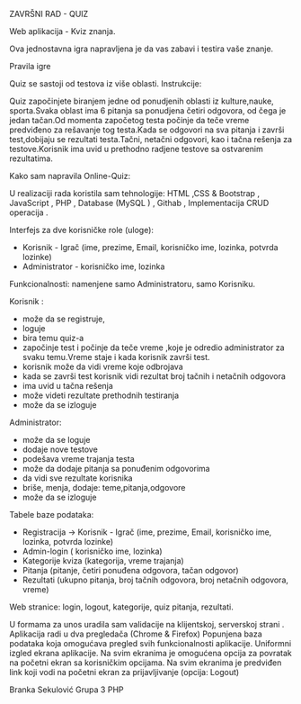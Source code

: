 ZAVRŠNI RAD - QUIZ

Web aplikacija - Kviz znanja.

Ova jednostavna igra napravljena je da vas zabavi i testira vaše znanje.

Pravila igre

Quiz se sastoji od testova iz više oblasti. Instrukcije:

Quiz započinjete biranjem jedne od ponudjenih oblasti iz kulture,nauke, sporta.Svaka oblast ima 6 pitanja sa ponudjena četiri odgovora,
od čega je jedan tačan.Od momenta započetog testa počinje da teče vreme predviđeno za rešavanje tog testa.Kada se odgovori na sva pitanja i završi test,dobijaju se rezultati testa.Tačni, netačni odgovori, kao i tačna rešenja za testove.Korisnik ima uvid u prethodno radjene testove sa ostvarenim rezultatima.

Kako sam napravila Online-Quiz:

U realizaciji rada koristila sam tehnologije:  HTML ,CSS & Bootstrap , JavaScript  , PHP , Database (MySQL ) , Githab , Implementacija CRUD operacija .

 Interfejs za dve korisničke role (uloge):

 - Korisnik - Igrač (ime, prezime, Email, korisničko ime, lozinka, potvrda lozinke) 
 - Administrator -  korisničko ime, lozinka

Funkcionalnosti:  namenjene samo Administratoru, samo  Korisniku.

Korisnik :
- može da se registruje,
- loguje
- bira temu quiz-a
- započinje test i počinje da teče vreme ,koje je odredio administrator za svaku temu.Vreme staje i kada korisnik završi test.
- korisnik može da vidi vreme koje odbrojava
- kada se završi test korisnik vidi rezultat broj tačnih i netačnih odgovora
- ima uvid u tačna rešenja
- može videti rezultate prethodnih testiranja
- može da se izloguje

Administrator:
- može da se loguje
- dodaje nove testove
- podešava vreme trajanja testa
- može da dodaje pitanja sa ponuđenim odgovorima
- da vidi sve rezultate korisnika
- briše, menja, dodaje: teme,pitanja,odgovore
- može da se izloguje

Tabele baze podataka:

- Registracija ->  Korisnik - Igrač (ime, prezime, Email, korisničko ime, lozinka, potvrda lozinke)
- Admin-login ( korisničko ime, lozinka)
- Kategorije kviza (kategorija, vreme trajanja)
- Pitanja (pitanje, četiri ponuđena odgovora, tačan odgovor)
- Rezultati (ukupno pitanja, broj tačnih odgovora, broj netačnih odgovora, vreme)

Web stranice:  login, logout, kategorije, quiz pitanja, rezultati.

U formama za unos uradila sam validacije na klijentskoj, serverskoj strani .
Aplikacija  radi u dva pregledača (Chrome & Firefox) 
Popunjena baza podataka koja omogućava pregled svih funkcionalnosti aplikacije.
Uniformni izgled ekrana aplikacije.
Na svim ekranima je omogućena opcija za povratak na početni ekran sa korisničkim opcijama. 
Na svim ekranima je predviđen link koji vodi na početni ekran za prijavljivanje (opcija: Logout) 
 

Branka Sekulović 
Grupa 3 PHP

